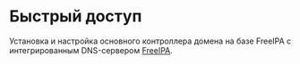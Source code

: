  # Быстрый доступ
 
 Установка и настройка основного контроллера домена на базе FreeIPA с интегрированным DNS-сервером [FreeIPA](https://github.com/Tiimgll/Profis/blob/main/ALT/FreeIPA%20%D1%81%20%D0%B8%D0%BD%D1%82%D0%B5%D0%B3%D1%80%D0%B8%D1%80%D0%BE%D0%B2%D0%B0%D0%BD%D0%BD%D1%8B%D0%BC%20DNS-%D1%81%D0%B5%D1%80%D0%B2%D0%B5%D1%80%D0%BE%D0%BC.md).